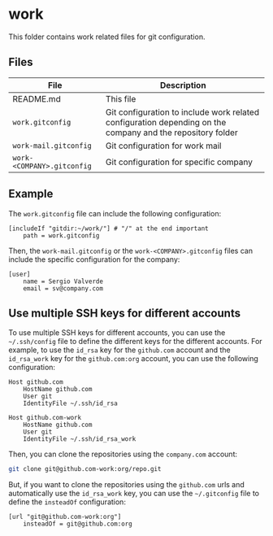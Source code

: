 # work

This folder contains work related files for git configuration.

## Files

| File | Description |
| ---- | ----------- |
| README.md | This file |
| `work.gitconfig` | Git configuration to include work related configuration depending on the company and the repository folder |
| `work-mail.gitconfig` | Git configuration for work mail |
| `work-<COMPANY>.gitconfig` | Git configuration for specific company |

## Example

The `work.gitconfig` file can include the following configuration:

```gitconfig
[includeIf "gitdir:~/work/"] # "/" at the end important
    path = work.gitconfig
```

Then, the `work-mail.gitconfig` or the `work-<COMPANY>.gitconfig` files can include the specific configuration for the company:

```gitconfig
[user]
    name = Sergio Valverde
    email = sv@company.com
```

## Use multiple SSH keys for different accounts

To use multiple SSH keys for different accounts, you can use the `~/.ssh/config` file to define the different keys for the different accounts. For example, to use the `id_rsa` key for the `github.com` account and the `id_rsa_work` key for the `github.com:org` account, you can use the following configuration:

```ssh-config
Host github.com
    HostName github.com
    User git
    IdentityFile ~/.ssh/id_rsa

Host github.com-work
    HostName github.com
    User git
    IdentityFile ~/.ssh/id_rsa_work
```

Then, you can clone the repositories using the `company.com` account:

```bash
git clone git@github.com-work:org/repo.git
```

But, if you want to clone the repositories using the `github.com` urls and automatically use the `id_rsa_work` key, you can use the `~/.gitconfig` file to define the `insteadOf` configuration:

```gitconfig
[url "git@github.com-work:org"]
    insteadOf = git@github.com:org
```
